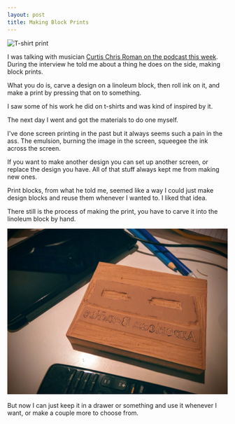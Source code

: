 ```yaml
---
layout: post
title: Making Block Prints
---
```

![T-shirt print](/public/images/shirt-print.png)

I was talking with musician [Curtis Chris Roman on the podcast this week](https://www.musicmanumit.com/2016/08/curtis-chris-roman-160807-music-manumit.html). During the interview he told me about a thing he does on the side, making block prints. 

What you do is, carve a design on a linoleum block, then roll ink on it, and make a print by pressing that on to something. 

I saw some of his work he did on t-shirts and was kind of inspired by it. 

The next day I went and got the materials to do one myself.

I've done screen printing in the past but it always seems such a pain in the ass. The emulsion, burning the image in the screen, squeegee the ink across the screen. 

If you want to make another design you can set up another screen, or replace the design you have. All of that stuff always kept me from making new ones. 

Print blocks, from what he told me, seemed like a way I could just make design blocks and reuse them whenever I wanted to. I liked that idea.

There still is the process of making the print, you have to carve it into the linoleum block by hand.

![lino block carving](/public/images/lino-cut.png)

But now I can just keep it in a drawer or something and use it whenever I want, or make a couple more to choose from. 


